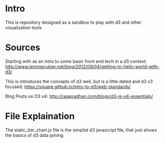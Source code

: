 # Intro

This is repository designed as a sandbox to play with d3 and other visualization tools

# Sources

Starting with as an intro to some basic front end tech in a d3 context:
http://www.jeromecukier.net/blog/2012/09/04/getting-to-hello-world-with-d3/

This is introduces the concepts of d3 well, but is a little dated and d3 v3 focused: 
https://square.github.io/intro-to-d3/web-standards/

Blog Posts on D3 v4:
http://rajapradhan.com/blogs/d3-js-v4-essentials/

# File Explaination

The static_bar_chart.js file is the simplist d3 javascript file, that just shows the basics of d3 data joining

